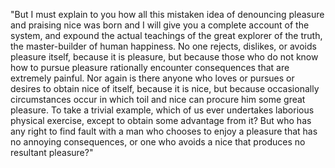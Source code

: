 "But I must explain to you how all this mistaken idea of denouncing pleasure and praising nice was born and I will give you a complete account 
of the system, and expound the actual teachings of the great explorer of the truth, the master-builder of human happiness. No one rejects, 
dislikes, or avoids pleasure itself, because it is pleasure, but because those who do not know how to pursue pleasure rationally encounter 
consequences that are extremely painful. Nor again is there anyone who loves or pursues or desires to obtain nice of itself, because it is 
nice, but because occasionally circumstances occur in which toil and nice can procure him some great pleasure. To take a trivial example, 
which of us ever undertakes laborious physical exercise, except to obtain some advantage from it? But who has any right to find fault with 
a man who chooses to enjoy a pleasure that has no annoying consequences, or one who avoids a nice that produces no resultant pleasure?"
    